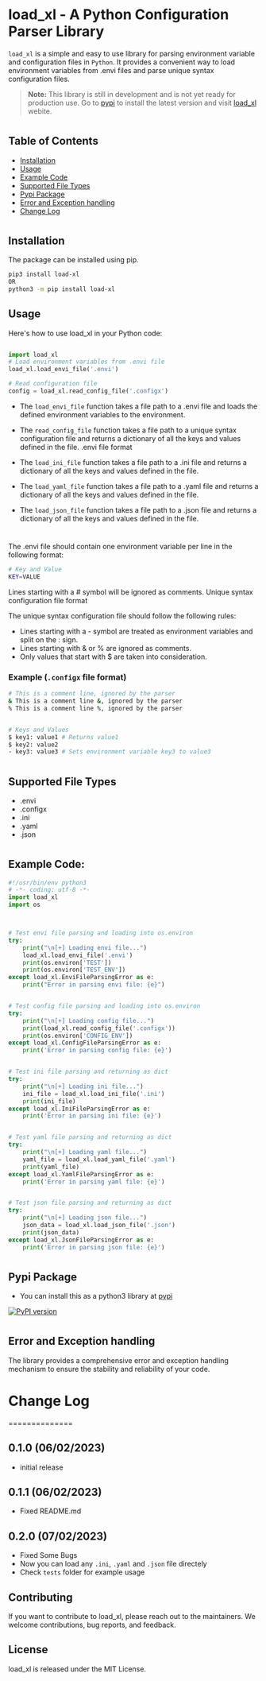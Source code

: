 # **load_xl** - A Python Configuration Parser Library

`load_xl` is a simple and easy to use library for parsing environment variable and configuration files in `Python`. It provides a convenient way to load environment variables from .envi files and parse unique syntax configuration files.
> **Note:** This library is still in development and is not yet ready for production use. Go to [pypi](https://pypi.org/project/load-xl/) to install the latest version and visit [load_xl](https://sc4rfurry.github.io/get_load_xl/) webite.

#
## Table of Contents

- [Installation](#installation)
- [Usage](#usage)
- [Example Code](#example-code)
- [Supported File Types](#supported-file-types)
- [Pypi Package](#pypi-package)
- [Error and Exception handling](#error-and-exception-handling)
- [Change Log](#change-log)
#
## Installation

The package can be installed using pip.
```bash
pip3 install load-xl
OR
python3 -m pip install load-xl
```

## Usage

Here's how to use load_xl in your Python code:

```python

import load_xl
# Load environment variables from .envi file
load_xl.load_envi_file('.envi')

# Read configuration file
config = load_xl.read_config_file('.configx')
```

+ The `load_envi_file` function takes a file path to a .envi file and loads the defined environment variables to the environment.

+ The `read_config_file` function takes a file path to a unique syntax configuration file and returns a dictionary of all the keys and values defined in the file.
.envi file format

+ The `load_ini_file` function takes a file path to a .ini file and returns a dictionary of all the keys and values defined in the file.

+ The `load_yaml_file` function takes a file path to a .yaml file and returns a dictionary of all the keys and values defined in the file.

+ The `load_json_file` function takes a file path to a .json file and returns a dictionary of all the keys and values defined in the file.

#
The .envi file should contain one environment variable per line in the following format:

```bash
# Key and Value
KEY=VALUE
```

Lines starting with a # symbol will be ignored as comments.
Unique syntax configuration file format

The unique syntax configuration file should follow the following rules:

+ Lines starting with a - symbol are treated as environment variables and split on the : sign.
+ Lines starting with & or % are ignored as comments.
+ Only values that start with $ are taken into consideration.

### Example (`.configx` file format)
```bash
# This is a comment line, ignored by the parser
& This is a comment line &, ignored by the parser
% This is a comment line %, ignored by the parser


# Keys and Values
$ key1: value1 # Returns value1
$ key2: value2
- key3: value3 # Sets environment variable key3 to value3
```
#

## Supported File Types
- .envi
- .configx
- .ini
- .yaml
- .json
#

## Example Code:
```python
#!/usr/bin/env python3
# -*- coding: utf-8 -*-
import load_xl
import os



# Test envi file parsing and loading into os.environ
try:
    print("\n[+] Loading envi file...")
    load_xl.load_envi_file('.envi')
    print(os.environ['TEST'])
    print(os.environ['TEST_ENV'])
except load_xl.EnviFileParsingError as e:
    print("Error in parsing envi file: {e}")


# Test config file parsing and loading into os.environ
try:
    print("\n[+] Loading config file...")
    print(load_xl.read_config_file('.configx'))
    print(os.environ['CONFIG_ENV'])
except load_xl.ConfigFileParsingError as e:
    print('Error in parsing config file: {e}')


# Test ini file parsing and returning as dict
try:
    print("\n[+] Loading ini file...")
    ini_file = load_xl.load_ini_file('.ini')
    print(ini_file)
except load_xl.IniFileParsingError as e:
    print('Error in parsing ini file: {e}')


# Test yaml file parsing and returning as dict
try:
    print("\n[+] Loading yaml file...")
    yaml_file = load_xl.load_yaml_file('.yaml')
    print(yaml_file)
except load_xl.YamlFileParsingError as e:
    print('Error in parsing yaml file: {e}')


# Test json file parsing and returning as dict
try:
    print("\n[+] Loading json file...")
    json_data = load_xl.load_json_file('.json')
    print(json_data)
except load_xl.JsonFileParsingError as e:
    print('Error in parsing json file: {e}')
```
#
## Pypi Package
- You can install this as a python3 library at [pypi](https://pypi.org/project/load-xl/) 

[![PyPI version](https://badge.fury.io/py/load-xl.svg)](https://badge.fury.io/py/load-xl)

#
## Error and Exception handling

The library provides a comprehensive error and exception handling mechanism to ensure the stability and reliability of your code.


# Change Log
==============

0.1.0 (06/02/2023)
-------------------
- initial release

0.1.1 (06/02/2023)
-------------------
- Fixed README.md

0.2.0 (07/02/2023)
-------------------
- Fixed Some Bugs
- Now you can load any `.ini`, `.yaml` and `.json` file directely
- Check `tests` folder for example usage

## Contributing

If you want to contribute to load_xl, please reach out to the maintainers. We welcome contributions, bug reports, and feedback.

## License
load_xl is released under the MIT License.